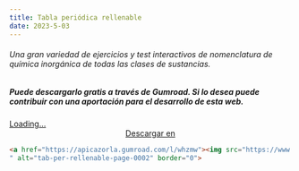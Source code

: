 ```yaml
---
title: Tabla periódica rellenable
date: 2023-5-03
---
```




###### Una gran variedad de ejercicios y test  interactivos de nomenclatura de química inorgánica de todas las clases de sustancias.

<!--more-->

##### Puede descargarlo gratis a través de Gumroad. Si lo desea puede contribuir con una aportación para el desarrollo de esta web.

<script src="https://gumroad.com/js/gumroad-embed.js"></script>
<div class="gumroad-product-embed"><a href="https://apicazorla.gumroad.com/l/zmzavf">Loading...</a></div>

<center>
<script src="https://gumroad.com/js/gumroad.js"></script><a class="gumroad-button" href="https://apicazorla.gumroad.com/l/whzmw">Descargar en</a>
</center>


```html
<a href="https://apicazorla.gumroad.com/l/whzmw"><img src="https://www.dropbox.com/scl/fi/zscdokqqn3v3uqwhw52o6/tab_per_rellenable_page-0002.png?rlkey=5xpz34uvi92drqtiwox9hkd01&raw=1
" alt="tab-per-rellenable-page-0002" border="0">
```





